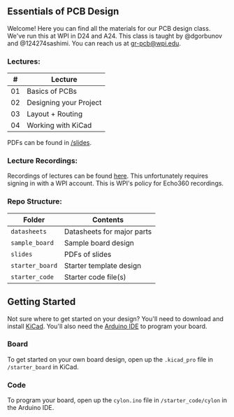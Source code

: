 ## Essentials of PCB Design
Welcome! Here you can find all the materials for our PCB design class. We've run this at WPI in D24 and A24. This class is taught by @dgorbunov and @124274sashimi. You can reach us at gr-pcb@wpi.edu.

### Lectures:
| #  | Lecture				  |
| -- |-------- 				  |
| 01 | Basics of PCBs		  |
| 02 | Designing your Project |
| 03 | Layout + Routing		  |
| 04 | Working with KiCad     | 

PDFs can be found in [/slides](https://github.com/IEEE-WPI/pcb/tree/main/slides).

### Lecture Recordings:
Recordings of lectures can be found [here](https://echo360.org/collection/4c2d5caf-a301-4c32-a2dd-bdd8c8c0b9d9/public). This unfortunately requires signing in with a WPI account. This is WPI's policy for Echo360 recordings.

### Repo Structure:
| Folder      	  | Contents		            |
| --          	  |       -------- 			    |
| `datasheets`    | Datasheets for major parts  |
| `sample_board`  | Sample board design         |
| `slides`        | PDFs of slides	          	|
| `starter_board` | Starter template design     | 
| `starter_code`  | Starter code file(s)	    |

## Getting Started
Not sure where to get started on your design? You'll need to download and install [KiCad](https://www.kicad.org/download/). You'll also need the [Arduino IDE](https://www.arduino.cc/en/software) to program your board.

### Board
To get started on your own board design, open up the `.kicad_pro` file in `/starter_board` in KiCad.

### Code
To program your board, open up the `cylon.ino` file in `/starter_code/cylon` in the Arduino IDE.